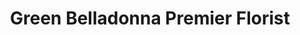 ---
title: "Green Belladonna Premier Florist"
url: /uniontown/green-belladonna-premier-florist/
shop: florist
---